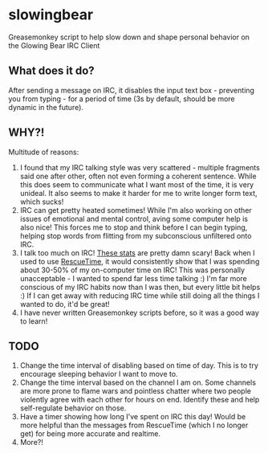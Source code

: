 # slowingbear
Greasemonkey script to help slow down and shape personal behavior on the Glowing Bear IRC Client

## What does it do? ##

After sending a message on IRC, it disables the input text box - preventing you
from typing - for a period of time (3s by default, should be more dynamic
in the future).

## WHY?! ##

Multitude of reasons:

1. I found that my IRC talking style was very scattered - multiple fragments
   said one after other, often not even forming a coherent sentence. While
   this does seem to communicate what I want most of the time, it is very
   unideal. It also seems to make it harder for me to write longer form text,
   which sucks!
2. IRC can get pretty heated sometimes! While I'm also working on other issues
   of emotional and mental control, aving some computer help is also nice!
   This forces me to stop and think before I can begin typing, helping stop
   words from flitting from my subconscious unfiltered onto IRC.
3. I talk too much on IRC! [These stats](http://korma.wmflabs.org/browser/irc-contributors.html)
   are pretty damn scary! Back when I used to use [RescueTime](https://www.rescuetime.com/),
   it would consistently show that I was spending about 30-50% of my on-computer
   time on IRC! This was personally unacceptable - I wanted to spend far less time
   talking :) I'm far more conscious of my IRC habits now than I was then, but
   every little bit helps :) If I can get away with reducing IRC time while
   still doing all the things I wanted to do, it'd be great!
 4. I have never written Greasemonkey scripts before, so it was a good way
    to learn!

 ## TODO ##

 1. Change the time interval of disabling based on time of day. This is to try
    encourage sleeping behavior I want to move to.
 2. Change the time interval based on the channel I am on. Some channels are
    more prone to flame wars and pointless chatter where two people violently
    agree with each other for hours on end. Identify these and help self-regulate
    behavior on those.
 3. Have a timer showing how long I've spent on IRC this day! Would be more
    helpful than the messages from RescueTime (which I no longer get) for being
    more accurate and realtime.
 4. More?!
